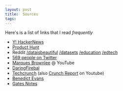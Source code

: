 ```yaml
---
layout: post
title:  Sources
tags:
---
```


Here's is a list of links that I read *frequently*

- [Y! HackerNews](http://news.ycombinator.com)
- [Product Hunt](http://www.producthunt.com) 
- Reddit [/dataisbeautiful](https://www.reddit.com/r/dataisbeautiful/) [/datasets](https://www.reddit.com/r/datasets) [/education](https://www.reddit.com/r/education) [/edtech](https://www.reddit.com/r/edtech) 
- [569 people on Twitter](https://twitter.com/maluta/following) 
- [Marques Brownlee]() @ YouTube
- [DaringFirebal](http://daringfireball.net/) 
- [Techcrunch](https://techcrunch.com/) (also [Crunch Report](https://www.youtube.com/user/techcrunch/videos) on Youtube)
- [Benedict Evans](http://ben-evans.com/) 
- [Gates Notes](https://www.gatesnotes.com/)

